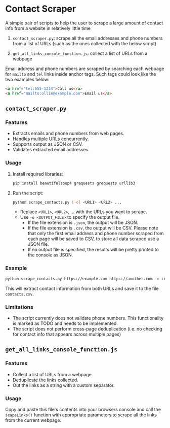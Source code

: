 # Contact Scraper

A simple pair of scripts to help the user to scrape a large amount of contact info from a website in relatively little time

1. `contact_scraper.py`: scrape all the email addresses and phone numbers from a list of URLs (such as the ones collected with the below script)

2. `get_all_links_console_function.js`: collect a list of URLs from a webpage

Email address and phone numbers are scraped by searching each webpage for `mailto` and `tel` links inside anchor tags. Such tags could look like the two examples below:

```html
<a href="tel:555-1234">Call us</a>
<a href="mailto:ollie@example.com">Email us</a>
```

## `contact_scraper.py`

### Features

* Extracts emails and phone numbers from web pages.
* Handles multiple URLs concurrently.
* Supports output as JSON or CSV.
* Validates extracted email addresses.

### Usage

1. Install required libraries:

   ```bash
   pip install beautifulsoup4 grequests grequests urllib3
   ```

2. Run the script:

   ```bash
   python scrape_contacts.py [-o] <URL1> <URL2> ...
   ```
  
   * Replace `<URL1>`, `<URL2>`, ... with the URLs you want to scrape.
   * Use `-o <OUTPUT_FILE>` to specify the output file.
      * If the file extension is `.json`, the output will be JSON.
      * If the file extension is `.csv`, the output will be CSV. Please note that only the first email address and phone number scraped from each page will be saved to CSV, to store all data scraped use a JSON file.
      * If no output file is specified, the results will be pretty printed to the console as JSON.

### Example

```bash
python scrape_contacts.py https://example.com https://another.com -o contacts.json
```

This will extract contact information from both URLs and save it to the file `contacts.csv`.

### Limitations

* The script currently does not validate phone numbers. This functionality is marked as TODO and needs to be implemented.
* The script does not perform cross-page deduplication (i.e. no checking for contact info that appears across multiple pages)

## `get_all_links_console_function.js`

### Features

* Collect a list of URLs from a webpage.
* Deduplicate the links collected.
* Out the links as a string with a custom separator.

### Usage

Copy and paste this file's contents into your browsers console and call the `scapeLinks()` function with appropriate parameters to scrape all the links from the current webpage.